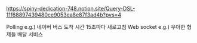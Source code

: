 https://spiny-dedication-748.notion.site/Query-DSL-11f68897439480ce9053ea8e87f3ad4b?pvs=4

Polling e.g.) 네이버 버스 도착 시간 15초마다 새로고침
Web socket e.g.) 우아한 형제들 배달 서비스
